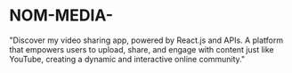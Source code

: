 # NOM-MEDIA-
"Discover my video sharing app, powered by React.js and APIs. A platform that empowers users to upload, share, and engage with content just like YouTube, creating a dynamic and interactive online community."
